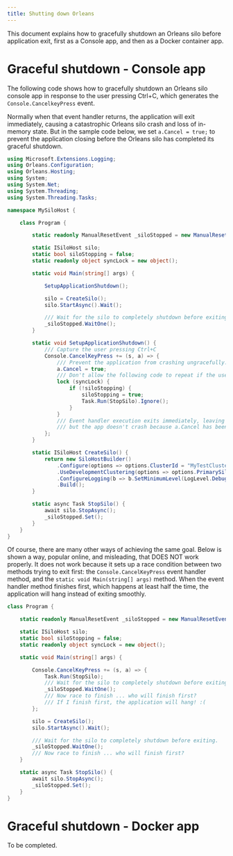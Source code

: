 ```yaml
---
title: Shutting down Orleans
---
```


This document explains how to gracefully shutdown an Orleans silo before application exit, first as a Console app, and then as a Docker container app.

# Graceful shutdown - Console app
The following code shows how to gracefully shutdown an Orleans silo console app in response to the user pressing Ctrl+C, which generates the `Console.CancelkeyPress` event.

Normally when that event handler returns, the application will exit immediately, causing a catastrophic Orleans silo crash and loss of in-memory state.
But in the sample code below, we set `a.Cancel = true;` to prevent the application closing before the Orleans silo has completed its graceful shutdown.

```csharp
using Microsoft.Extensions.Logging;
using Orleans.Configuration;
using Orleans.Hosting;
using System;
using System.Net;
using System.Threading;
using System.Threading.Tasks;

namespace MySiloHost {

    class Program {

        static readonly ManualResetEvent _siloStopped = new ManualResetEvent(false);

        static ISiloHost silo;
        static bool siloStopping = false;
        static readonly object syncLock = new object();

        static void Main(string[] args) {

            SetupApplicationShutdown();

            silo = CreateSilo();
            silo.StartAsync().Wait();

            /// Wait for the silo to completely shutdown before exiting. 
            _siloStopped.WaitOne();
        }

        static void SetupApplicationShutdown() {
            /// Capture the user pressing Ctrl+C
            Console.CancelKeyPress += (s, a) => {
                /// Prevent the application from crashing ungracefully.
                a.Cancel = true;
                /// Don't allow the following code to repeat if the user presses Ctrl+C repeatedly.
                lock (syncLock) {
                    if (!siloStopping) {
                        siloStopping = true;
                        Task.Run(StopSilo).Ignore();
                    }
                }
                /// Event handler execution exits immediately, leaving the silo shutdown running on a background thread,
                /// but the app doesn't crash because a.Cancel has been set = true
            };
        }

        static ISiloHost CreateSilo() {
            return new SiloHostBuilder()
                .Configure(options => options.ClusterId = "MyTestCluster")
                .UseDevelopmentClustering(options => options.PrimarySiloEndpoint = new IPEndPoint(IPAddress.Loopback, 11111))
                .ConfigureLogging(b => b.SetMinimumLevel(LogLevel.Debug).AddConsole())
                .Build();
        }

        static async Task StopSilo() {
            await silo.StopAsync();
            _siloStopped.Set();
        }
    }
}
```

Of course, there are many other ways of achieving the same goal. 
Below is shown a way, popular online, and misleading, that DOES NOT work properly. It does not work because it sets up a race condition between two methods trying to exit first: the `Console.CancelKeyPress` event handler method, and the `static void Main(string[] args)` method. 
When the event handler method finishes first, which happens at least half the time, the application will hang instead of exiting smoothly.

```csharp
class Program {

    static readonly ManualResetEvent _siloStopped = new ManualResetEvent(false);

    static ISiloHost silo;
    static bool siloStopping = false;
    static readonly object syncLock = new object();

    static void Main(string[] args) {

        Console.CancelKeyPress += (s, a) => {
            Task.Run(StopSilo);
            /// Wait for the silo to completely shutdown before exiting. 
            _siloStopped.WaitOne();
            /// Now race to finish ... who will finish first?
            /// If I finish first, the application will hang! :(
        };

        silo = CreateSilo();
        silo.StartAsync().Wait();

        /// Wait for the silo to completely shutdown before exiting. 
        _siloStopped.WaitOne();
        /// Now race to finish ... who will finish first?
    }

    static async Task StopSilo() {
        await silo.StopAsync();
        _siloStopped.Set();
    }
}
```

# Graceful shutdown - Docker app
To be completed.
